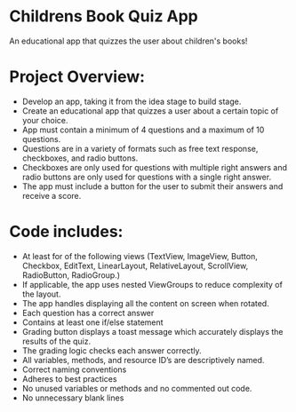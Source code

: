 # Childrens Book Quiz App
An educational app that quizzes the user about children's books!

# Project Overview:
- Develop an app, taking it from the idea stage to build stage. 
- Create an educational app that quizzes a user about a certain topic of your choice. 
- App must contain a minimum of 4 questions and a maximum of 10 questions. 
- Questions are in a variety of formats such as free text response, checkboxes, and radio buttons. 
- Checkboxes are only used for questions with multiple right answers and radio buttons are only used for questions with a single right answer. 
- The app must include a button for the user to submit their answers and receive a score.

# Code includes:
- At least for of the following views (TextView, ImageView, Button, Checkbox, EditText, LinearLayout, RelativeLayout, ScrollView, RadioButton, RadioGroup.)
- If applicable, the app uses nested ViewGroups to reduce complexity of the layout.
- The app handles displaying all the content on screen when rotated.
- Each question has a correct answer
- Contains at least one if/else statement
- Grading button displays a toast message which accurately displays the results of the quiz.
- The grading logic checks each answer correctly.
- All variables, methods, and resource ID’s are descriptively named.
- Correct naming conventions
- Adheres to best practices
- No unused variables or methods and no commented out code.
- No unnecessary blank lines
